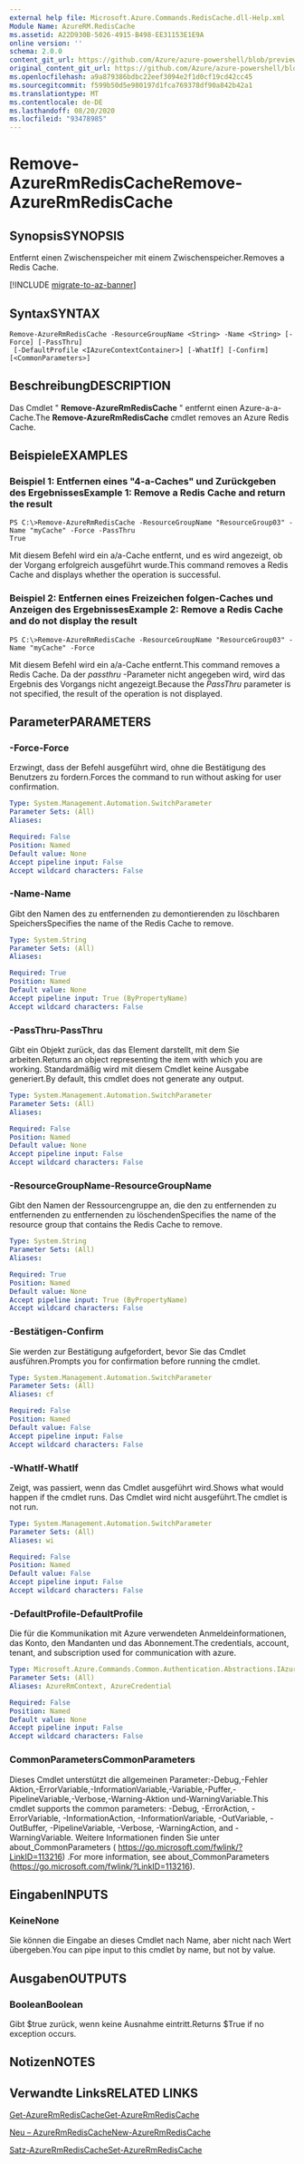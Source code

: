 ```yaml
---
external help file: Microsoft.Azure.Commands.RedisCache.dll-Help.xml
Module Name: AzureRM.RedisCache
ms.assetid: A22D930B-5026-4915-B498-EE31153E1E9A
online version: ''
schema: 2.0.0
content_git_url: https://github.com/Azure/azure-powershell/blob/preview/src/ResourceManager/RedisCache/Commands.RedisCache/help/Remove-AzureRmRedisCache.md
original_content_git_url: https://github.com/Azure/azure-powershell/blob/preview/src/ResourceManager/RedisCache/Commands.RedisCache/help/Remove-AzureRmRedisCache.md
ms.openlocfilehash: a9a879386bdbc22eef3094e2f1d0cf19cd42cc45
ms.sourcegitcommit: f599b50d5e980197d1fca769378df90a842b42a1
ms.translationtype: MT
ms.contentlocale: de-DE
ms.lasthandoff: 08/20/2020
ms.locfileid: "93478985"
---
```

# <span data-ttu-id="e09b5-101">Remove-AzureRmRedisCache</span><span class="sxs-lookup"><span data-stu-id="e09b5-101">Remove-AzureRmRedisCache</span></span>

## <span data-ttu-id="e09b5-102">Synopsis</span><span class="sxs-lookup"><span data-stu-id="e09b5-102">SYNOPSIS</span></span>
<span data-ttu-id="e09b5-103">Entfernt einen Zwischenspeicher mit einem Zwischenspeicher.</span><span class="sxs-lookup"><span data-stu-id="e09b5-103">Removes a Redis Cache.</span></span>

[!INCLUDE [migrate-to-az-banner](../../includes/migrate-to-az-banner.md)]

## <span data-ttu-id="e09b5-104">Syntax</span><span class="sxs-lookup"><span data-stu-id="e09b5-104">SYNTAX</span></span>

```
Remove-AzureRmRedisCache -ResourceGroupName <String> -Name <String> [-Force] [-PassThru]
 [-DefaultProfile <IAzureContextContainer>] [-WhatIf] [-Confirm] [<CommonParameters>]
```

## <span data-ttu-id="e09b5-105">Beschreibung</span><span class="sxs-lookup"><span data-stu-id="e09b5-105">DESCRIPTION</span></span>
<span data-ttu-id="e09b5-106">Das Cmdlet " **Remove-AzureRmRedisCache** " entfernt einen Azure-a-a-Cache.</span><span class="sxs-lookup"><span data-stu-id="e09b5-106">The **Remove-AzureRmRedisCache** cmdlet removes an Azure Redis Cache.</span></span>

## <span data-ttu-id="e09b5-107">Beispiele</span><span class="sxs-lookup"><span data-stu-id="e09b5-107">EXAMPLES</span></span>

### <span data-ttu-id="e09b5-108">Beispiel 1: Entfernen eines "4-a-Caches" und Zurückgeben des Ergebnisses</span><span class="sxs-lookup"><span data-stu-id="e09b5-108">Example 1: Remove a Redis Cache and return the result</span></span>
```
PS C:\>Remove-AzureRmRedisCache -ResourceGroupName "ResourceGroup03" -Name "myCache" -Force -PassThru
True
```

<span data-ttu-id="e09b5-109">Mit diesem Befehl wird ein a/a-Cache entfernt, und es wird angezeigt, ob der Vorgang erfolgreich ausgeführt wurde.</span><span class="sxs-lookup"><span data-stu-id="e09b5-109">This command removes a Redis Cache and displays whether the operation is successful.</span></span>

### <span data-ttu-id="e09b5-110">Beispiel 2: Entfernen eines Freizeichen folgen-Caches und Anzeigen des Ergebnisses</span><span class="sxs-lookup"><span data-stu-id="e09b5-110">Example 2: Remove a Redis Cache and do not display the result</span></span>
```
PS C:\>Remove-AzureRmRedisCache -ResourceGroupName "ResourceGroup03" -Name "myCache" -Force
```

<span data-ttu-id="e09b5-111">Mit diesem Befehl wird ein a/a-Cache entfernt.</span><span class="sxs-lookup"><span data-stu-id="e09b5-111">This command removes a Redis Cache.</span></span>
<span data-ttu-id="e09b5-112">Da der *passthru* -Parameter nicht angegeben wird, wird das Ergebnis des Vorgangs nicht angezeigt.</span><span class="sxs-lookup"><span data-stu-id="e09b5-112">Because the *PassThru* parameter is not specified, the result of the operation is not displayed.</span></span>

## <span data-ttu-id="e09b5-113">Parameter</span><span class="sxs-lookup"><span data-stu-id="e09b5-113">PARAMETERS</span></span>

### <span data-ttu-id="e09b5-114">-Force</span><span class="sxs-lookup"><span data-stu-id="e09b5-114">-Force</span></span>
<span data-ttu-id="e09b5-115">Erzwingt, dass der Befehl ausgeführt wird, ohne die Bestätigung des Benutzers zu fordern.</span><span class="sxs-lookup"><span data-stu-id="e09b5-115">Forces the command to run without asking for user confirmation.</span></span>

```yaml
Type: System.Management.Automation.SwitchParameter
Parameter Sets: (All)
Aliases: 

Required: False
Position: Named
Default value: None
Accept pipeline input: False
Accept wildcard characters: False
```

### <span data-ttu-id="e09b5-116">-Name</span><span class="sxs-lookup"><span data-stu-id="e09b5-116">-Name</span></span>
<span data-ttu-id="e09b5-117">Gibt den Namen des zu entfernenden zu demontierenden zu löschbaren Speichers</span><span class="sxs-lookup"><span data-stu-id="e09b5-117">Specifies the name of the Redis Cache to remove.</span></span>

```yaml
Type: System.String
Parameter Sets: (All)
Aliases: 

Required: True
Position: Named
Default value: None
Accept pipeline input: True (ByPropertyName)
Accept wildcard characters: False
```

### <span data-ttu-id="e09b5-118">-PassThru</span><span class="sxs-lookup"><span data-stu-id="e09b5-118">-PassThru</span></span>
<span data-ttu-id="e09b5-119">Gibt ein Objekt zurück, das das Element darstellt, mit dem Sie arbeiten.</span><span class="sxs-lookup"><span data-stu-id="e09b5-119">Returns an object representing the item with which you are working.</span></span>
<span data-ttu-id="e09b5-120">Standardmäßig wird mit diesem Cmdlet keine Ausgabe generiert.</span><span class="sxs-lookup"><span data-stu-id="e09b5-120">By default, this cmdlet does not generate any output.</span></span>

```yaml
Type: System.Management.Automation.SwitchParameter
Parameter Sets: (All)
Aliases: 

Required: False
Position: Named
Default value: None
Accept pipeline input: False
Accept wildcard characters: False
```

### <span data-ttu-id="e09b5-121">-ResourceGroupName</span><span class="sxs-lookup"><span data-stu-id="e09b5-121">-ResourceGroupName</span></span>
<span data-ttu-id="e09b5-122">Gibt den Namen der Ressourcengruppe an, die den zu entfernenden zu entfernenden zu entfernenden zu löschenden</span><span class="sxs-lookup"><span data-stu-id="e09b5-122">Specifies the name of the resource group that contains the Redis Cache to remove.</span></span>

```yaml
Type: System.String
Parameter Sets: (All)
Aliases: 

Required: True
Position: Named
Default value: None
Accept pipeline input: True (ByPropertyName)
Accept wildcard characters: False
```

### <span data-ttu-id="e09b5-123">-Bestätigen</span><span class="sxs-lookup"><span data-stu-id="e09b5-123">-Confirm</span></span>
<span data-ttu-id="e09b5-124">Sie werden zur Bestätigung aufgefordert, bevor Sie das Cmdlet ausführen.</span><span class="sxs-lookup"><span data-stu-id="e09b5-124">Prompts you for confirmation before running the cmdlet.</span></span>

```yaml
Type: System.Management.Automation.SwitchParameter
Parameter Sets: (All)
Aliases: cf

Required: False
Position: Named
Default value: False
Accept pipeline input: False
Accept wildcard characters: False
```

### <span data-ttu-id="e09b5-125">-WhatIf</span><span class="sxs-lookup"><span data-stu-id="e09b5-125">-WhatIf</span></span>
<span data-ttu-id="e09b5-126">Zeigt, was passiert, wenn das Cmdlet ausgeführt wird.</span><span class="sxs-lookup"><span data-stu-id="e09b5-126">Shows what would happen if the cmdlet runs.</span></span>
<span data-ttu-id="e09b5-127">Das Cmdlet wird nicht ausgeführt.</span><span class="sxs-lookup"><span data-stu-id="e09b5-127">The cmdlet is not run.</span></span>

```yaml
Type: System.Management.Automation.SwitchParameter
Parameter Sets: (All)
Aliases: wi

Required: False
Position: Named
Default value: False
Accept pipeline input: False
Accept wildcard characters: False
```

### <span data-ttu-id="e09b5-128">-DefaultProfile</span><span class="sxs-lookup"><span data-stu-id="e09b5-128">-DefaultProfile</span></span>
<span data-ttu-id="e09b5-129">Die für die Kommunikation mit Azure verwendeten Anmeldeinformationen, das Konto, den Mandanten und das Abonnement.</span><span class="sxs-lookup"><span data-stu-id="e09b5-129">The credentials, account, tenant, and subscription used for communication with azure.</span></span>

```yaml
Type: Microsoft.Azure.Commands.Common.Authentication.Abstractions.IAzureContextContainer
Parameter Sets: (All)
Aliases: AzureRmContext, AzureCredential

Required: False
Position: Named
Default value: None
Accept pipeline input: False
Accept wildcard characters: False
```

### <span data-ttu-id="e09b5-130">CommonParameters</span><span class="sxs-lookup"><span data-stu-id="e09b5-130">CommonParameters</span></span>
<span data-ttu-id="e09b5-131">Dieses Cmdlet unterstützt die allgemeinen Parameter:-Debug,-Fehler Aktion,-ErrorVariable,-InformationVariable,-Variable,-Puffer,-PipelineVariable,-Verbose,-Warning-Aktion und-WarningVariable.</span><span class="sxs-lookup"><span data-stu-id="e09b5-131">This cmdlet supports the common parameters: -Debug, -ErrorAction, -ErrorVariable, -InformationAction, -InformationVariable, -OutVariable, -OutBuffer, -PipelineVariable, -Verbose, -WarningAction, and -WarningVariable.</span></span> <span data-ttu-id="e09b5-132">Weitere Informationen finden Sie unter about_CommonParameters ( https://go.microsoft.com/fwlink/?LinkID=113216) .</span><span class="sxs-lookup"><span data-stu-id="e09b5-132">For more information, see about_CommonParameters (https://go.microsoft.com/fwlink/?LinkID=113216).</span></span>

## <span data-ttu-id="e09b5-133">Eingaben</span><span class="sxs-lookup"><span data-stu-id="e09b5-133">INPUTS</span></span>

### <span data-ttu-id="e09b5-134">Keine</span><span class="sxs-lookup"><span data-stu-id="e09b5-134">None</span></span>
<span data-ttu-id="e09b5-135">Sie können die Eingabe an dieses Cmdlet nach Name, aber nicht nach Wert übergeben.</span><span class="sxs-lookup"><span data-stu-id="e09b5-135">You can pipe input to this cmdlet by name, but not by value.</span></span>

## <span data-ttu-id="e09b5-136">Ausgaben</span><span class="sxs-lookup"><span data-stu-id="e09b5-136">OUTPUTS</span></span>

### <span data-ttu-id="e09b5-137">Boolean</span><span class="sxs-lookup"><span data-stu-id="e09b5-137">Boolean</span></span>
<span data-ttu-id="e09b5-138">Gibt $true zurück, wenn keine Ausnahme eintritt.</span><span class="sxs-lookup"><span data-stu-id="e09b5-138">Returns $True if no exception occurs.</span></span>

## <span data-ttu-id="e09b5-139">Notizen</span><span class="sxs-lookup"><span data-stu-id="e09b5-139">NOTES</span></span>

## <span data-ttu-id="e09b5-140">Verwandte Links</span><span class="sxs-lookup"><span data-stu-id="e09b5-140">RELATED LINKS</span></span>

[<span data-ttu-id="e09b5-141">Get-AzureRmRedisCache</span><span class="sxs-lookup"><span data-stu-id="e09b5-141">Get-AzureRmRedisCache</span></span>](./Get-AzureRmRedisCache.md)

[<span data-ttu-id="e09b5-142">Neu – AzureRmRedisCache</span><span class="sxs-lookup"><span data-stu-id="e09b5-142">New-AzureRmRedisCache</span></span>](./New-AzureRmRedisCache.md)

[<span data-ttu-id="e09b5-143">Satz-AzureRmRedisCache</span><span class="sxs-lookup"><span data-stu-id="e09b5-143">Set-AzureRmRedisCache</span></span>](./Set-AzureRmRedisCache.md)


